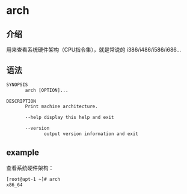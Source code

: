 # arch

## 介绍

用来查看系统硬件架构（CPU指令集），就是常说的 i386/i486/i586/i686...

## 语法

```txt
SYNOPSIS
       arch [OPTION]...

DESCRIPTION
       Print machine architecture.

       --help display this help and exit

       --version
              output version information and exit
```

## example

查看系统硬件架构：

```bash
[root@apt-1 ~]# arch 
x86_64
```

